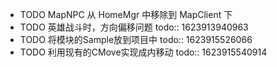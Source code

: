 - TODO MapNPC 从 HomeMgr 中移除到 MapClient 下
- TODO 英雄战斗时，方向偏移问题
  todo:: 1623913940963
- TODO 将模块的Sample放到项目中
  todo:: 1623915526066
- TODO 利用现有的CMove实现成内移动
  todo:: 1623915540914